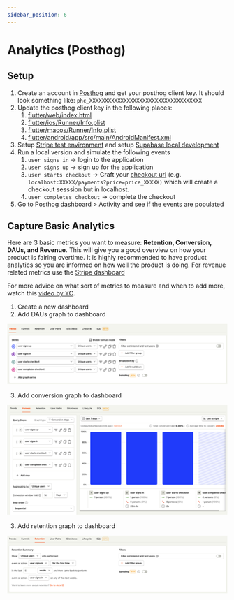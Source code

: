 ```yaml
---
sidebar_position: 6
---
```

# Analytics (Posthog)

## Setup

1. Create an account in [Posthog](https://posthog.com/) and get your posthog client key. It should look something like: `phc_XXXXXXXXXXXXXXXXXXXXXXXXXXXXXXXXXXXX`
2. Update the posthog client key in the following places:
   1. [flutter/web/index.html](https://github.com/devtodollars/flutter-supabase-production-template/blob/main/flutter/web/index.html#L45)
   2. [flutter/ios/Runner/Info.plist](https://github.com/devtodollars/flutter-supabase-production-template/blob/main/flutter/ios/Runner/Info.plist#L51)
   3. [flutter/macos/Runner/Info.plist](https://github.com/devtodollars/flutter-supabase-production-template/blob/main/flutter/macos/Runner/Info.plist#L34)
   4. [flutter/android/app/src/main/AndroidManifest.xml](https://github.com/devtodollars/flutter-supabase-production-template/blob/main/flutter/android/app/src/main/AndroidManifest.xml#L31)
3. Setup [Stripe test environment](stripe.md#setup) and setup [Supabase local development](supabase/supabase-local-development.md)
4. Run a local version and simulate the following events
   1. `user signs in` -> login to the application
   2. `user signs up` -> sign up for the application
   3. `user starts checkout` -> Craft your [checkout url](stripe.md#updating-your-pricing-page) (e.g. `localhost:XXXXX/payments?price=price_XXXXX)` which will create a checkout sesssion but in localhost.
   4. `user completes checkout` -> complete the checkout&#x20;
5. Go to Posthog dashboard > Activity and see if the events are populated

## Capture Basic Analytics

Here are 3 basic metrics you want to measure: **Retention, Conversion,  DAUs, and Revenue**. This will give you a good overview on how your product is fairing overtime. It is highly recommended to have product analytics so you are informed on how well the product is doing. For revenue related metrics use the [Stripe dashboard](https://dashboard.stripe.com/dashboard)

For more advice on what sort of metrics to measure and when to add more, watch this [video by YC](https://www.youtube.com/watch?v=LLerCc7MOQo).

1. Create a new dashboard
2. Add DAUs graph to dashboard

![](../assets/posthog-trend.png)

3. Add conversion graph to dashboard

![](../assets/posthog-conversion.png)

3. Add  retention graph to dashboard

![](../assets/posthog-retention.png)

